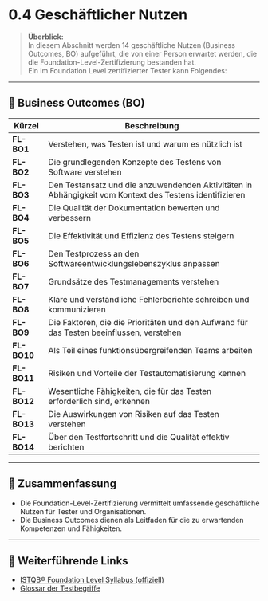 <h1>0.4 Geschäftlicher Nutzen</h1>

<blockquote>
    <strong>Überblick:</strong><br>
    In diesem Abschnitt werden 14 geschäftliche Nutzen (Business Outcomes, BO) aufgeführt, die von einer Person erwartet werden, die die Foundation-Level-Zertifizierung bestanden hat.<br>
    Ein im Foundation Level zertifizierter Tester kann Folgendes:
</blockquote>

<hr>

<h2>🎯 Business Outcomes (BO)</h2>

<table>
    <thead>
        <tr>
            <th>Kürzel</th>
            <th>Beschreibung</th>
        </tr>
    </thead>
    <tbody>
        <tr><td><strong>FL-BO1</strong></td><td>Verstehen, was Testen ist und warum es nützlich ist</td></tr>
        <tr><td><strong>FL-BO2</strong></td><td>Die grundlegenden Konzepte des Testens von Software verstehen</td></tr>
        <tr><td><strong>FL-BO3</strong></td><td>Den Testansatz und die anzuwendenden Aktivitäten in Abhängigkeit vom Kontext des Testens identifizieren</td></tr>
        <tr><td><strong>FL-BO4</strong></td><td>Die Qualität der Dokumentation bewerten und verbessern</td></tr>
        <tr><td><strong>FL-BO5</strong></td><td>Die Effektivität und Effizienz des Testens steigern</td></tr>
        <tr><td><strong>FL-BO6</strong></td><td>Den Testprozess an den Softwareentwicklungslebenszyklus anpassen</td></tr>
        <tr><td><strong>FL-BO7</strong></td><td>Grundsätze des Testmanagements verstehen</td></tr>
        <tr><td><strong>FL-BO8</strong></td><td>Klare und verständliche Fehlerberichte schreiben und kommunizieren</td></tr>
        <tr><td><strong>FL-BO9</strong></td><td>Die Faktoren, die die Prioritäten und den Aufwand für das Testen beeinflussen, verstehen</td></tr>
        <tr><td><strong>FL-BO10</strong></td><td>Als Teil eines funktionsübergreifenden Teams arbeiten</td></tr>
        <tr><td><strong>FL-BO11</strong></td><td>Risiken und Vorteile der Testautomatisierung kennen</td></tr>
        <tr><td><strong>FL-BO12</strong></td><td>Wesentliche Fähigkeiten, die für das Testen erforderlich sind, erkennen</td></tr>
        <tr><td><strong>FL-BO13</strong></td><td>Die Auswirkungen von Risiken auf das Testen verstehen</td></tr>
        <tr><td><strong>FL-BO14</strong></td><td>Über den Testfortschritt und die Qualität effektiv berichten</td></tr>
    </tbody>
</table>

<hr>

<h2>📝 Zusammenfassung</h2>
<ul>
    <li>Die Foundation-Level-Zertifizierung vermittelt umfassende geschäftliche Nutzen für Tester und Organisationen.</li>
    <li>Die Business Outcomes dienen als Leitfaden für die zu erwartenden Kompetenzen und Fähigkeiten.</li>
</ul>

<hr>

<h2>🔗 Weiterführende Links</h2>
<ul>
    <li><a href="https://www.istqb.org/">ISTQB® Foundation Level Syllabus (offiziell)</a></li>
    <li><a href="https://glossary.istqb.org/">Glossar der Testbegriffe</a></li>
</ul>
